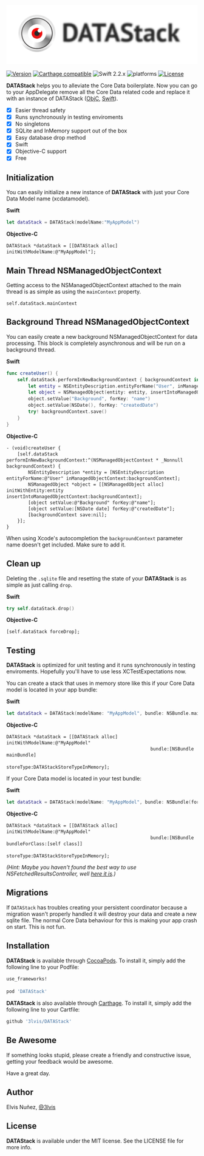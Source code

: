 ![DATAStack](https://raw.githubusercontent.com/3lvis/DATAStack/master/Images/datastack-logo.png)

[![Version](https://img.shields.io/cocoapods/v/DATAStack.svg?style=flat)](https://cocoapods.org/pods/DATAStack)
[![Carthage compatible](https://img.shields.io/badge/Carthage-compatible-4BC51D.svg?style=flat)](https://github.com/3lvis/DATAStack)
![Swift 2.2.x](https://img.shields.io/badge/Swift-2.2.x-orange.svg)
![platforms](https://img.shields.io/badge/platforms-iOS%20%7C%20OS%20X%20%7C%20watchOS%20%7C%20tvOS%20-lightgrey.svg)
[![License](https://img.shields.io/cocoapods/l/DATAStack.svg?style=flat)](https://cocoapods.org/pods/DATAStack)

**DATAStack** helps you to alleviate the Core Data boilerplate. Now you can go to your AppDelegate remove all the Core Data related code and replace it with an instance of DATAStack ([ObjC](DemoObjectiveC/AppDelegate.m), [Swift](DemoSwift/AppDelegate.swift)).

- [x] Easier thread safety
- [x] Runs synchronously in testing enviroments
- [x] No singletons
- [x] SQLite and InMemory support out of the box
- [x] Easy database drop method
- [x] Swift
- [x] Objective-C support
- [x] Free

## Initialization

You can easily initialize a new instance of **DATAStack** with just your Core Data Model name (xcdatamodel).

**Swift**
``` swift
let dataStack = DATAStack(modelName:"MyAppModel")
```

**Objective-C**
``` objc
DATAStack *dataStack = [[DATAStack alloc] initWithModelName:@"MyAppModel"];
```

## Main Thread NSManagedObjectContext

Getting access to the NSManagedObjectContext attached to the main thread is as simple as using the `mainContext` property.

```objc
self.dataStack.mainContext
```

## Background Thread NSManagedObjectContext

You can easily create a new background NSManagedObjectContext for data processing. This block is completely asynchronous and will be run on a background thread.

**Swift**
```swift
func createUser() {
    self.dataStack.performInNewBackgroundContext { backgroundContext in
        let entity = NSEntityDescription.entityForName("User", inManagedObjectContext: backgroundContext)!
        let object = NSManagedObject(entity: entity, insertIntoManagedObjectContext: backgroundContext)
        object.setValue("Background", forKey: "name")
        object.setValue(NSDate(), forKey: "createdDate")
        try! backgroundContext.save()
    }
}
```

**Objective-C**
```objc
- (void)createUser {
    [self.dataStack performInNewBackgroundContext:^(NSManagedObjectContext * _Nonnull backgroundContext) {
        NSEntityDescription *entity = [NSEntityDescription entityForName:@"User" inManagedObjectContext:backgroundContext];
        NSManagedObject *object = [[NSManagedObject alloc] initWithEntity:entity insertIntoManagedObjectContext:backgroundContext];
        [object setValue:@"Background" forKey:@"name"];
        [object setValue:[NSDate date] forKey:@"createdDate"];
        [backgroundContext save:nil];
    }];
}
```

When using Xcode's autocompletion the `backgroundContext` parameter name doesn't get included. Make sure to add it.

## Clean up

Deleting the `.sqlite` file and resetting the state of your **DATAStack** is as simple as just calling `drop`.

**Swift**
```swift
try self.dataStack.drop()
```

**Objective-C**
```objc
[self.dataStack forceDrop];
```

## Testing

**DATAStack** is optimized for unit testing and it runs synchronously in testing enviroments. Hopefully you'll have to use less XCTestExpectations now.

You can create a stack that uses in memory store like this if your Core Data model is located in your app bundle:

**Swift**
```swift
let dataStack = DATAStack(modelName: "MyAppModel", bundle: NSBundle.mainBundle(), storeType: .InMemory)
```

**Objective-C**
```objc
DATAStack *dataStack = [[DATAStack alloc] initWithModelName:@"MyAppModel"
                                                     bundle:[NSBundle mainBundle]
                                                  storeType:DATAStackStoreTypeInMemory];
```

If your Core Data model is located in your test bundle:

**Swift**
```swift
let dataStack = DATAStack(modelName: "MyAppModel", bundle: NSBundle(forClass: Tests.self), storeType: .InMemory)
```

**Objective-C**
```objc
DATAStack *dataStack = [[DATAStack alloc] initWithModelName:@"MyAppModel"
                                                     bundle:[NSBundle bundleForClass:[self class]]
                                                  storeType:DATAStackStoreTypeInMemory];
```

_(Hint: Maybe you haven't found the best way to use NSFetchedResultsController, well [here it is](https://github.com/3lvis/DATASource).)_

## Migrations

If `DATAStack` has troubles creating your persistent coordinator because a migration wasn't properly handled it will destroy your data and create a new sqlite file. The normal Core Data behaviour for this is making your app crash on start. This is not fun.

## Installation

**DATAStack** is available through [CocoaPods](http://cocoapods.org). To install it, simply add the following line to your Podfile:

```ruby
use_frameworks!

pod 'DATAStack'
```

**DATAStack** is also available through [Carthage](https://github.com/Carthage/Carthage). To install
it, simply add the following line to your Cartfile:

```ruby
github '3lvis/DATAStack'
```

## Be Awesome

If something looks stupid, please create a friendly and constructive issue, getting your feedback would be awesome.

Have a great day.

## Author

Elvis Nuñez, [@3lvis](https://twitter.com/3lvis)

## License

**DATAStack** is available under the MIT license. See the LICENSE file for more info.
